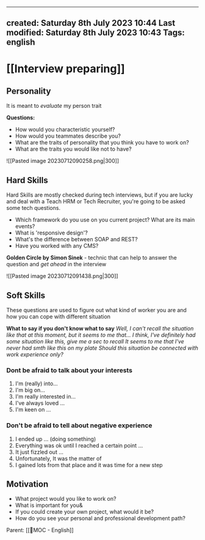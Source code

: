 

---
created: Saturday 8th July 2023 10:44
Last modified: Saturday 8th July 2023 10:43
Tags:  english
---

# [[Interview preparing]]

## Personality
It is meant to *evaluate* my person trait

**Questions:**
- How would you characteristic yourself?
- How would you teammates describe you?
- What are the traits of personality that you think you have to work on?
- What are the traits you would like not to have?

![[Pasted image 20230712090258.png|300]]

## Hard Skills
Hard Skills are mostly checked during tech interviews, but if you are lucky and deal with a Teach HRM or Tech Recruiter, you're going to be asked some tech questions.

- Which framework do you use on you current project? What are its main events?
- What is 'responsive design'?
- What's the difference between SOAP and REST?
- Have you worked with any CMS?

**Golden Circle by Simon Sinek** - technic that can help to answer the question and *get ahead* in the interview 

![[Pasted image 20230712091438.png|300]]

## Soft Skills

These questions are used to figure out what kind of worker you are and how you can cope with different situation


**What to say if you don't know what to say**
*Well, I can't recall the situation like that at this moment, but it seems to me that...* 
*I think, I've definitely had some situation like this, give me a sec to recall*
*It seems to me that I've never had smth like this on my plate*
*Should this situation be connected with work experience only?*

### Dont be afraid to talk about your interests
1. I'm (really) into...
2. I'm big on...
3. I'm really interested in...
4. I've always loved ...
5. I'm keen on ...

### Don't be afraid to tell about negative experience
1. I ended up ... (doing something)
2. Everything was ok until I reached a certain point ...
3. It just fizzled out ...
4. Unfortunately, It was the matter of
5. I gained lots from that place and it was time for a new step







## Motivation
- What project would you like to work on?
- What is important for you&
- If you could create your own project, what would it be?
- How do you see your personal and professional development path?



Parent: [[📙MOC - English]]
